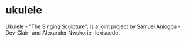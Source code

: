 # ukulele
Ukulele - "The Singing Sculpture", is a joint project by Samuel Aniogbu -Dev-Clair- and Alexander Nwokorie -lexiscode.
